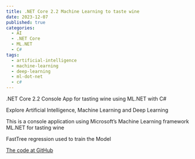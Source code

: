 ```yaml
---
title: .NET Core 2.2 Machine Learning to taste wine
date: 2023-12-07
published: true
categories:
  - AI
  - .NET Core
  - ML.NET
  - C#
tags:
  - artificial-intelligence
  - machine-learning
  - deep-learning
  - ml-dot-net
  - c#
---
```


.NET Core 2.2 Console App for tasting wine using ML.NET with C#

Explore Artificial Intelligence, Machine Learning and Deep Learning

This is a console application using Microsoft’s Machine Learning framework ML.NET for tasting wine

FastTree regression used to train the Model

<a href="https://github.com/persteenolsen/WineML" target="_blank">The code at GitHub</a>





